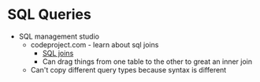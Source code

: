 # SQL Queries

- SQL management studio
  - codeproject.com - learn about sql joins
    - [SQL joins](https://www.codeproject.com/articles/33052/visual-representation-of-sql-joins)
    - Can drag things from one table to the other to great an inner join
  - Can't copy different query types because syntax is different
